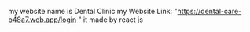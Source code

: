 my website name is Dental Clinic
my Website Link: "https://dental-care-b48a7.web.app/login "
it made by react js